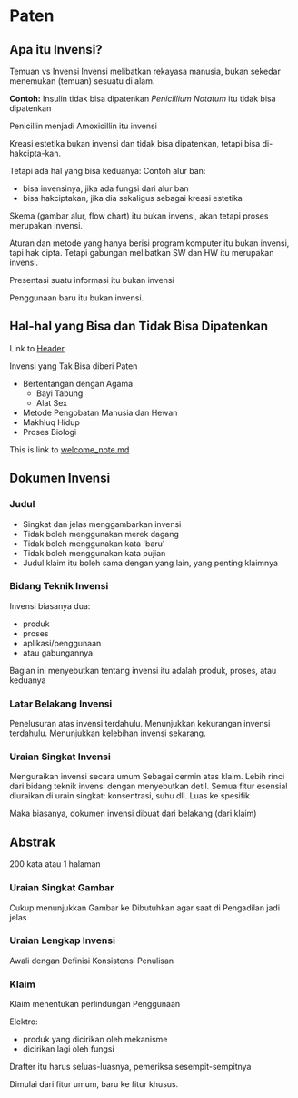 # Paten

## Apa itu Invensi?

Temuan vs Invensi Invensi melibatkan rekayasa manusia, bukan sekedar menemukan \(temuan\) sesuatu di alam.

**Contoh:** Insulin tidak bisa dipatenkan _Penicillium Notatum_ itu tidak bisa dipatenkan

Penicillin menjadi Amoxicillin itu invensi

Kreasi estetika bukan invensi dan tidak bisa dipatenkan, tetapi bisa di-hakcipta-kan.

Tetapi ada hal yang bisa keduanya: Contoh alur ban:

* bisa invensinya, jika ada fungsi dari alur ban
* bisa hakciptakan, jika dia sekaligus sebagai kreasi estetika

Skema \(gambar alur, flow chart\) itu bukan invensi, akan tetapi proses merupakan invensi.

Aturan dan metode yang hanya berisi program komputer itu bukan invensi, tapi hak cipta. Tetapi gabungan melibatkan SW dan HW itu merupakan invensi.

Presentasi suatu informasi itu bukan invensi

Penggunaan baru itu bukan invensi.

## Hal-hal yang Bisa dan Tidak Bisa Dipatenkan

Link to [Header](patent.md#toc_0)

Invensi yang Tak Bisa diberi Paten

* Bertentangan dengan Agama
  * Bayi Tabung
  * Alat Sex
* Metode Pengobatan Manusia dan Hewan
* Makhluq Hidup
* Proses Biologi 

This is link to [welcome\_note.md](about_note.md)

## Dokumen Invensi

### Judul

* Singkat dan jelas menggambarkan invensi
* Tidak boleh menggunakan merek dagang
* Tidak boleh menggunakan kata 'baru'
* Tidak boleh menggunakan kata pujian
* Judul klaim itu boleh sama dengan yang lain, yang penting klaimnya

### Bidang Teknik Invensi

Invensi biasanya dua:

* produk
* proses
* aplikasi/penggunaan
* atau gabungannya

Bagian ini menyebutkan tentang invensi itu adalah produk, proses, atau keduanya

### Latar Belakang Invensi

Penelusuran atas invensi terdahulu. Menunjukkan kekurangan invensi terdahulu. Menunjukkan kelebihan invensi sekarang.

### Uraian Singkat Invensi

Menguraikan invensi secara umum Sebagai cermin atas klaim. Lebih rinci dari bidang teknik invensi dengan menyebutkan detil. Semua fitur esensial diuraikan di urain singkat: konsentrasi, suhu dll. Luas ke spesifik

Maka biasanya, dokumen invensi dibuat dari belakang \(dari klaim\)

## Abstrak

200 kata atau 1 halaman

### Uraian Singkat Gambar

Cukup menunjukkan Gambar ke Dibutuhkan agar saat di Pengadilan jadi jelas

### Uraian Lengkap Invensi

Awali dengan Definisi Konsistensi Penulisan

### Klaim

Klaim menentukan perlindungan Penggunaan

Elektro:

* produk yang dicirikan oleh mekanisme
* dicirikan lagi oleh fungsi

Drafter itu harus seluas-luasnya, pemeriksa sesempit-sempitnya

Dimulai dari fitur umum, baru ke fitur khusus.

